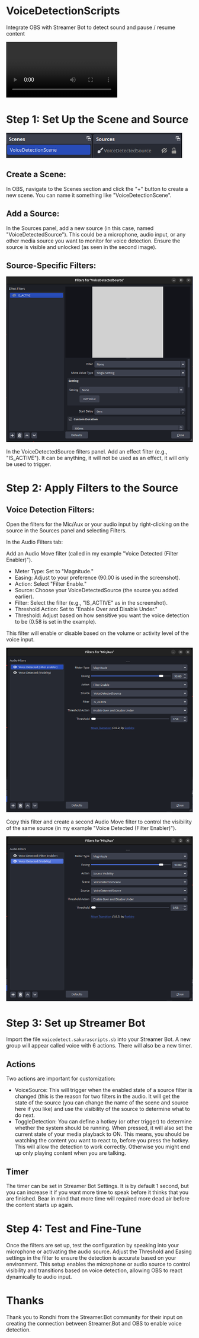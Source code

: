 # VoiceDetectionScripts
Integrate OBS with Streamer Bot to detect sound and pause / resume content

![example](example.mp4)

# Step 1: Set Up the Scene and Source

![Scene](OBS-Scene.png)

## Create a Scene:

In OBS, navigate to the Scenes section and click the "+" button to create a new scene. You can name it something like "VoiceDetectionScene".

## Add a Source:

In the Sources panel, add a new source (in this case, named "VoiceDetectedSource"). This could be a microphone, audio input, or any other media source you want to monitor for voice detection.
Ensure the source is visible and unlocked (as seen in the second image).

## Source-Specific Filters:

![audio](OBS-VoiceDetectedSource-filter.png)

In the VoiceDetectedSource filters panel. Add an effect filter (e.g., "IS_ACTIVE"). It can be anything, it will not be used as an effect, it will only be used to trigger.

# Step 2: Apply Filters to the Source

## Voice Detection Filters:

Open the filters for the Mic/Aux or your audio input by right-clicking on the source in the Sources panel and selecting Filters.

In the Audio Filters tab:

Add an Audio Move filter (called in my example "Voice Detected (Filter Enabler)").
- Meter Type: Set to "Magnitude."
- Easing: Adjust to your preference (90.00 is used in the screenshot).
- Action: Select "Filter Enable."
- Source: Choose your VoiceDetectedSource (the source you added earlier).
- Filter: Select the filter (e.g., "IS_ACTIVE" as in the screenshot).
- Threshold Action: Set to "Enable Over and Disable Under."
- Threshold: Adjust based on how sensitive you want the voice detection to be (0.58 is set in the example).

This filter will enable or disable based on the volume or activity level of the voice input.

![filter1](OBS-AudioInput-Filter-1.png)

Copy this filter and create a second Audio Move filter to control the visibility of the same source (in my example "Voice Detected (Filter Enabler)").

![filter2](OBS-AudioInput-Filter-2.png)

# Step 3: Set up Streamer Bot

Import the file `voicedetect.sakurascripts.sb` into your Streamer Bot. A new group will appear called voice with 6 actions. There will also be a new timer.

## Actions

Two actions are important for customization:

- VoiceSource: This will trigger when the enabled state of a source filter is changed (this is the reason for two filters in the audio. It will get the state of the source (you can change the name of the scene and source here if you like) and use the visibility of the source to determine what to do next.
- ToggleDetection: You can define a hotkey (or other trigger) to determine whether the system should be running. When pressed, it will also set the current state of your media playback to ON. This means, you should be watching the content you want to react to, before you press the hotkey. This will allow the detection to work correctly. Otherwise you might end up only playing content when you are talking.

## Timer

The timer can be set in Streamer Bot Settings. It is by default 1 second, but you can increase it if you want more time to speak before it thinks that you are finished. Bear in mind that more time will required more dead air before the content starts up again.

# Step 4: Test and Fine-Tune

Once the filters are set up, test the configuration by speaking into your microphone or activating the audio source.
Adjust the Threshold and Easing settings in the filter to ensure the detection is accurate based on your environment.
This setup enables the microphone or audio source to control visibility and transitions based on voice detection, allowing OBS to react dynamically to audio input.

# Thanks

Thank you to Rondhi from the Streamer.Bot community for their input on creating the connection between Streamer.Bot and OBS to enable voice detection.
